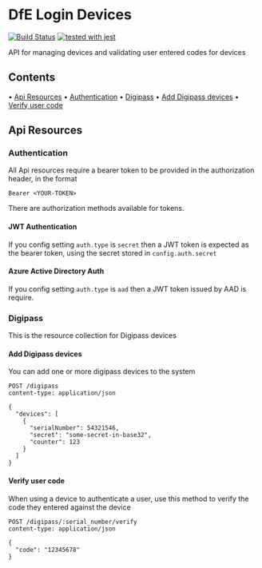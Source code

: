# DfE Login Devices
[![Build Status](https://travis-ci.org/DFE-Digital/login.dfe.devices.svg?branch=master)](https://travis-ci.org/DFE-Digital/login.dfe.devices)
[![tested with jest](https://img.shields.io/badge/tested_with-jest-99424f.svg)](https://github.com/facebook/jest)

API for managing devices and validating user entered codes for devices

## Contents
• [Api Resources](#Api-Resources)
  • [Authentication](#Authentication)
  • [Digipass](#Digipass)
    • [Add Digipass devices](#Add-Digipass-devices)
    • [Verify user code](#Verify-user-code)
    
## Api Resources

### Authentication

All Api resources require a bearer token to be provided in the authorization header, in the format

```
Bearer <YOUR-TOKEN>
```

There are authorization methods available for tokens.

#### JWT Authentication

If you config setting `auth.type` is `secret` then a JWT token is expected as the bearer token, using the secret stored in `config.auth.secret`

#### Azure Active Directory Auth

If you config setting `auth.type` is `aad` then a JWT token issued by AAD is require.


###  Digipass

This is the resource collection for Digipass devices

#### Add Digipass devices

You can add one or more digipass devices to the system

```
POST /digipass
content-type: application/json
 
{
  "devices": [
    {
      "serialNumber": 54321546,
      "secret": "some-secret-in-base32",
      "counter": 123
    }
  ]
}
```

#### Verify user code

When using a device to authenticate a user, use this method to verify the code they entered against the device

```
POST /digipass/:serial_number/verify
content-type: application/json
 
{
  "code": "12345678"
}
```